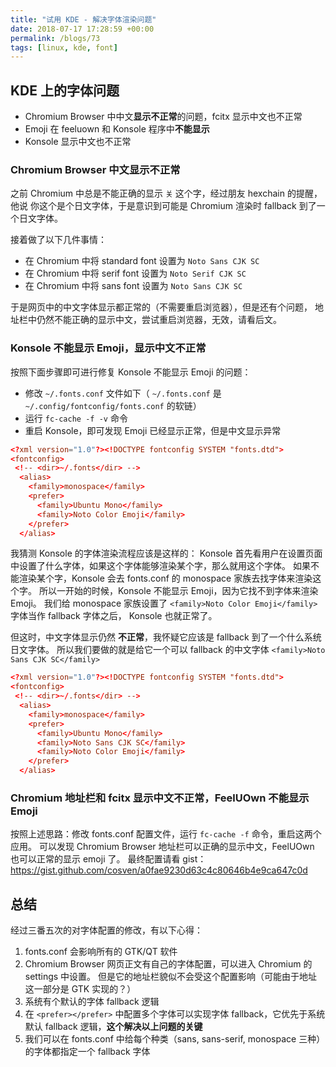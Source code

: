 ```yaml
---
title: "试用 KDE - 解决字体渲染问题"
date: 2018-07-17 17:28:59 +00:00
permalink: /blogs/73
tags: [linux, kde, font]
---
```

## KDE 上的字体问题

- Chromium Browser 中中文**显示不正常**的问题，fcitx 显示中文也不正常
- Emoji 在 feeluown 和 Konsole 程序中**不能显示**
- Konsole 显示中文也不正常

### Chromium Browser 中文显示不正常
之前 Chromium 中总是不能正确的显示 `关` 这个字，经过朋友 hexchain 的提醒，他说
你这个是个日文字体，于是意识到可能是 Chromium 渲染时 fallback 到了一个日文字体。

接着做了以下几件事情：

- 在 Chromium 中将 standard font 设置为 `Noto Sans CJK SC`
- 在 Chromium 中将 serif font 设置为 `Noto Serif CJK SC`
- 在 Chromium 中将 sans font 设置为 `Noto Sans CJK SC`

于是网页中的中文字体显示都正常的（不需要重启浏览器），但是还有个问题，
地址栏中仍然不能正确的显示中文，尝试重启浏览器，无效，请看后文。

### Konsole 不能显示 Emoji，显示中文不正常
按照下面步骤即可进行修复 Konsole 不能显示 Emoji 的问题：

- 修改 `~/.fonts.conf` 文件如下（ `~/.fonts.conf` 是 `~/.config/fontconfig/fonts.conf` 的软链）
- 运行 `fc-cache -f -v` 命令
- 重启 Konsole，即可发现 Emoji 已经显示正常，但是中文显示异常

```conf
<?xml version="1.0"?><!DOCTYPE fontconfig SYSTEM "fonts.dtd">
<fontconfig>
 <!-- <dir>~/.fonts</dir> -->
  <alias>
    <family>monospace</family>
    <prefer>
      <family>Ubuntu Mono</family>
      <family>Noto Color Emoji</family>
    </prefer>
  </alias>
```

我猜测 Konsole 的字体渲染流程应该是这样的：
Konsole 首先看用户在设置页面中设置了什么字体，如果这个字体能够渲染某个字，那么就用这个字体。
如果不能渲染某个字，Konsole 会去 fonts.conf 的 monospace 家族去找字体来渲染这个字。
所以一开始的时候，Konsole 不能显示 Emoji，因为它找不到字体来渲染 Emoji。
我们给 monospace 家族设置了 `<family>Noto Color Emoji</family>` 字体当作 fallback 字体之后，
Konsole 也就正常了。

但这时，中文字体显示仍然 **不正常**，我怀疑它应该是 fallback 到了一个什么系统日文字体。
所以我们要做的就是给它一个可以 fallback 的中文字体 `<family>Noto Sans CJK SC</family>`

```conf
<?xml version="1.0"?><!DOCTYPE fontconfig SYSTEM "fonts.dtd">
<fontconfig>
 <!-- <dir>~/.fonts</dir> -->
  <alias>
    <family>monospace</family>
    <prefer>
      <family>Ubuntu Mono</family>
      <family>Noto Sans CJK SC</family>
      <family>Noto Color Emoji</family>
    </prefer>
  </alias>
```

### Chromium 地址栏和 fcitx 显示中文不正常，FeelUOwn 不能显示 Emoji
按照上述思路：修改 fonts.conf 配置文件，运行 `fc-cache -f` 命令，重启这两个应用。
可以发现 Chromium Browser 地址栏可以正确的显示中文，FeelUOwn 也可以正常的显示 emoji 了。
最终配置请看 gist：https://gist.github.com/cosven/a0fae9230d63c4c80646b4e9ca647c0d

## 总结

经过三番五次的对字体配置的修改，有以下心得：

1. fonts.conf 会影响所有的 GTK/QT 软件
2. Chromium Browser 网页正文有自己的字体配置，可以进入 Chromium 的 settings 中设置。
但是它的地址栏貌似不会受这个配置影响（可能由于地址这一部分是 GTK 实现的？）
3. 系统有个默认的字体 fallback 逻辑
3. 在 `<prefer></prefer>` 中配置多个字体可以实现字体 fallback，它优先于系统默认 fallback 逻辑，**这个解决以上问题的关键**
4. 我们可以在 fonts.conf 中给每个种类（sans, sans-serif, monospace 三种）的字体都指定一个 fallback 字体
